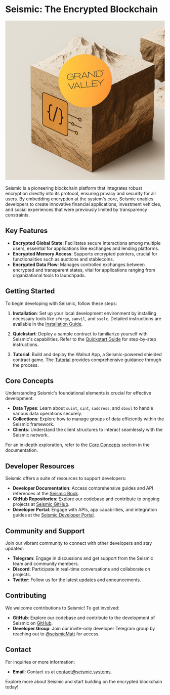 # Seismic: The Encrypted Blockchain

![alt text](resources/image.png)

Seismic is a pioneering blockchain platform that integrates robust encryption directly into its protocol, ensuring privacy and security for all users. By embedding encryption at the system's core, Seismic enables developers to create innovative financial applications, investment vehicles, and social experiences that were previously limited by transparency constraints.

## Key Features

- **Encrypted Global State**: Facilitates secure interactions among multiple users, essential for applications like exchanges and lending platforms.
- **Encrypted Memory Access**: Supports encrypted pointers, crucial for functionalities such as auctions and stablecoins.
- **Encrypted Data Flow**: Manages controlled exchanges between encrypted and transparent states, vital for applications ranging from organizational tools to launchpads.

## Getting Started

To begin developing with Seismic, follow these steps:

1. **Installation**: Set up your local development environment by installing necessary tools like `sforge`, `sanvil`, and `ssolc`. Detailed instructions are available in the [Installation Guide](https://docs.seismic.systems/onboarding/publish-your-docs).

2. **Quickstart**: Deploy a sample contract to familiarize yourself with Seismic's capabilities. Refer to the [Quickstart Guide](https://docs.seismic.systems/onboarding/quickstart) for step-by-step instructions.

3. **Tutorial**: Build and deploy the Walnut App, a Seismic-powered shielded contract game. The [Tutorial](https://docs.seismic.systems/onboarding/tutorial) provides comprehensive guidance through the process.

## Core Concepts

Understanding Seismic's foundational elements is crucial for effective development:

- **Data Types**: Learn about `suint`, `sint`, `saddress`, and `sbool` to handle various data operations securely.
- **Collections**: Explore how to manage groups of data efficiently within the Seismic framework.
- **Clients**: Understand the client structures to interact seamlessly with the Seismic network.

For an in-depth exploration, refer to the [Core Concepts](https://docs.seismic.systems/core/basics) section in the documentation.

## Developer Resources

Seismic offers a suite of resources to support developers:

- **Developer Documentation**: Access comprehensive guides and API references at the [Seismic Book](https://docs.seismic.systems/).
- **GitHub Repositories**: Explore our codebase and contribute to ongoing projects at [Seismic GitHub](https://github.com/SeismicSystems).
- **Developer Portal**: Engage with APIs, app capabilities, and integration guides at the [Seismic Developer Portal](https://developer.seismic.com/).

## Community and Support

Join our vibrant community to connect with other developers and stay updated:

- **Telegram**: Engage in discussions and get support from the Seismic team and community members.
- **Discord**: Participate in real-time conversations and collaborate on projects.
- **Twitter**: Follow us for the latest updates and announcements.

## Contributing

We welcome contributions to Seismic! To get involved:

- **GitHub**: Explore our codebase and contribute to the development of Seismic on [GitHub](https://github.com/SeismicSystems).
- **Developer Group**: Join our invite-only developer Telegram group by reaching out to [@seismicMatt](https://t.me/seismicMatt) for access.

## Contact

For inquiries or more information:

- **Email**: Contact us at [contact@seismic.systems](mailto:contact@seismic.systems).

Explore more about Seismic and start building on the encrypted blockchain today!
